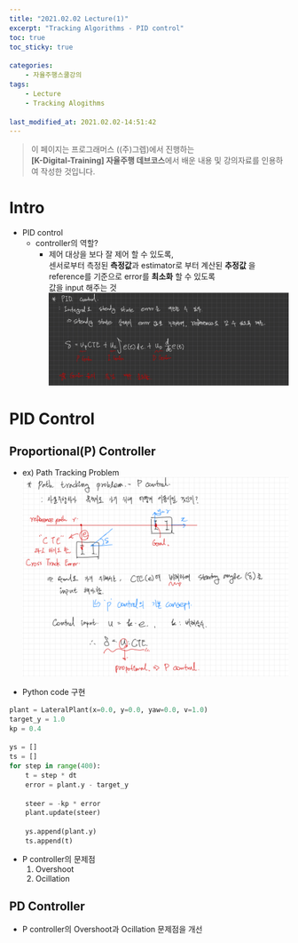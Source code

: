 ```yaml
---
title: "2021.02.02 Lecture(1)"
excerpt: "Tracking Algorithms - PID control"
toc: true
toc_sticky: true

categories:
    - 자율주행스쿨강의
tags:
    - Lecture
    - Tracking Alogithms

last_modified_at: 2021.02.02-14:51:42 
---
```


>이 페이지는 프로그래머스 ((주)그렙)에서 진행하는\
**[K-Digital-Training] 자율주행 데브코스**에서 배운 내용 및 강의자료를 인용하여 작성한 것입니다.

# Intro
- PID control
    - controller의 역할?
        - 제어 대상을 보다 잘 제어 할 수 있도록,\
        센서로부터 측정된 **측정값**과 estimator로 부터 계산된 **추정값** 을 reference를 기준으로 error를 **최소화** 할 수 있도록\
        값을 input 해주는 것
![PID Control](/assets/images/lecture/week10_imgs/pid_control.jpeg)

# PID Control
## Proportional(P) Controller
- ex) Path Tracking Problem
![P Control](/assets/images/lecture/week10_imgs/p_control.jpeg)

- Python code 구현
```python
plant = LateralPlant(x=0.0, y=0.0, yaw=0.0, v=1.0)
target_y = 1.0
kp = 0.4

ys = []
ts = []
for step in range(400):
    t = step * dt
    error = plant.y - target_y

    steer = -kp * error
    plant.update(steer)

    ys.append(plant.y)
    ts.append(t)
```

- P controller의 문제점
    1. Overshoot
    2. Ocillation

## PD Controller
- P controller의 Overshoot과 Ocillation 문제점을 개선
